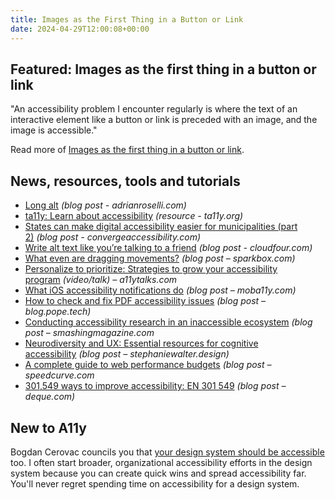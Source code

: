 ```yaml
---
title: Images as the First Thing in a Button or Link
date: 2024-04-29T12:00:08+00:00
---
```


## Featured: Images as the first thing in a button or link

"An accessibility problem I encounter regularly is where the text of an interactive element like a button or link is preceded with an image, and the image is accessible."

Read more of [Images as the first thing in a button or link](https://www.tempertemper.net/blog/images-as-the-first-thing-in-a-button-or-link).

## News, resources, tools and tutorials

- [Long alt](https://adrianroselli.com/2024/04/long-alt.html) *(blog post - adrianroselli.com)*
- [ta11y: Learn about accessibility](https://www.ta11y.org/learning) *(resource - ta11y.org)*
- [States can make digital accessibility easier for municipalities (part 2)](https://convergeaccessibility.com/2024/04/22/municipalities_introduction-part2/) *(blog post - convergeaccessibility.com)*
- [Write alt text like you’re talking to a friend](https://cloudfour.com/thinks/write-alt-text-like-youre-talking-to-a-friend/) *(blog post - cloudfour.com)*
- [What even are dragging movements?](https://sparkbox.com/foundry/understanding_implementing_wcag_dragging_movements_accessibility) *(blog post – sparkbox.com)*
- [Personalize to prioritize: Strategies to grow your accessibility program](https://a11ytalks.com/posts/2024-apr) *(video/talk) – a11ytalks.com*
- [What iOS accessibility notifications do](https://moba11y.com/blog/what-ios-accessibility-notifications-do/) *(blog post – moba11y.com)*
- [How to check and fix PDF accessibility issues](https://blog.pope.tech/2024/04/25/how-to-check-and-fix-pdf-accessibility-issues/) *(blog post – blog.pope.tech)*
- [Conducting accessibility research in an inaccessible ecosystem](https://www.smashingmagazine.com/2024/04/conducting-accessibility-research-inaccessible-ecosystem/) *(blog post – smashingmagazine.com*
- [Neurodiversity and UX: Essential resources for cognitive accessibility](https://stephaniewalter.design/blog/neurodiversity-and-ux-essential-resources-for-cognitive-accessibility/) *(blog post – stephaniewalter.design)*
- [A complete guide to web performance budgets](https://www.speedcurve.com/blog/performance-budgets/) *(blog post – speedcurve.com*
- [301,549 ways to improve accessibility: EN 301 549](https://www.deque.com/blog/301549-improve-accessibility/) *(blog post – deque.com)*

## New to A11y

Bogdan Cerovac councils you that [your design system should be accessible](https://cerovac.com/a11y/2024/04/make-sure-that-your-design-system-is-accessible/) too. I often start broader, organizational accessibility efforts in the design system because you can create quick wins and spread accessibility far. You'll never regret spending time on accessibility for a design system.
